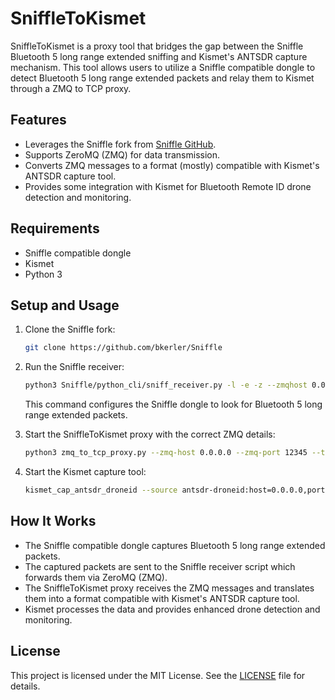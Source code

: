 # SniffleToKismet

SniffleToKismet is a proxy tool that bridges the gap between the Sniffle Bluetooth 5 long range extended sniffing and Kismet's ANTSDR capture mechanism. This tool allows users to utilize a Sniffle compatible dongle to detect Bluetooth 5 long range extended packets and relay them to Kismet through a ZMQ to TCP proxy.

## Features
- Leverages the Sniffle fork from [Sniffle GitHub](https://github.com/bkerler/Sniffle).
- Supports ZeroMQ (ZMQ) for data transmission.
- Converts ZMQ messages to a format (mostly) compatible with Kismet's ANTSDR capture tool.
- Provides some integration with Kismet for Bluetooth Remote ID drone detection and monitoring.

## Requirements
- Sniffle compatible dongle
- Kismet
- Python 3

## Setup and Usage

1. Clone the Sniffle fork:
   ```sh
   git clone https://github.com/bkerler/Sniffle
   ```

2. Run the Sniffle receiver:
   ```sh
   python3 Sniffle/python_cli/sniff_receiver.py -l -e -z --zmqhost 0.0.0.0 --zmqport 12345
   ```
   This command configures the Sniffle dongle to look for Bluetooth 5 long range extended packets.

3. Start the SniffleToKismet proxy with the correct ZMQ details:
   ```sh
   python3 zmq_to_tcp_proxy.py --zmq-host 0.0.0.0 --zmq-port 12345 --tcp-host 0.0.0.0 --tcp-port 9876
   ```

4. Start the Kismet capture tool:
   ```sh
   kismet_cap_antsdr_droneid --source antsdr-droneid:host=0.0.0.0,port=9876 --connect localhost:3501 --tcp
   ```

## How It Works
- The Sniffle compatible dongle captures Bluetooth 5 long range extended packets.
- The captured packets are sent to the Sniffle receiver script which forwards them via ZeroMQ (ZMQ).
- The SniffleToKismet proxy receives the ZMQ messages and translates them into a format compatible with Kismet's ANTSDR capture tool.
- Kismet processes the data and provides enhanced drone detection and monitoring.

## License

This project is licensed under the MIT License. See the [LICENSE](LICENSE) file for details.
